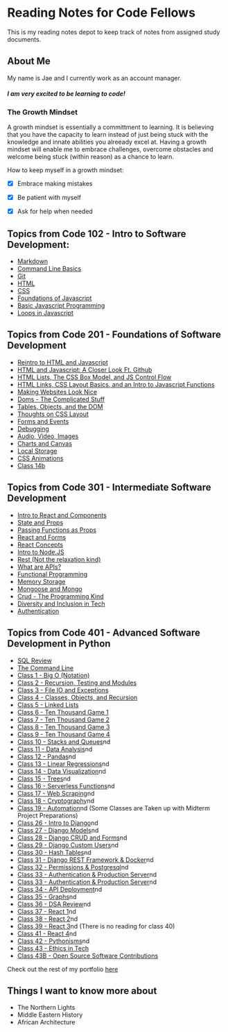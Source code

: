 # Reading Notes for Code Fellows

This is my reading notes depot to keep track of notes from assigned study documents.

## About Me

My name is Jae and I currently work as an account manager.

##### I am very excited to be learning to code! 

### The Growth Mindset

A growth mindset is essentially a committment to learning. It is believing that you have the capacity to learn instead of just being stuck with the knowledge and innate abilities you alreeady excel at. Having a growth mindset will enable me to embrace challenges, overcome obstacles and welcome being stuck (within reason) as a chance to learn.

How to keep myself in a growth mindset:
- [x] Embrace making mistakes
- [x] Be patient with myself
- [x] Ask for help when needed


## Topics from Code 102 - Intro to Software Development:
- [Markdown](102/markdown.md)
- [Command Line Basics](102/command-line-basics.md)
- [Git](102/git.md)
- [HTML](102/html.md)
- [CSS](102/css.md)
- [Foundations of Javascript](102/javascript1.md)
- [Basic Javascript Programming](102/javascript2.md)
- [Loops in Javascript](102/javascript3.md)

## Topics from Code 201 - Foundations of Software Development
- [Reintro to HTML and Javascript](201/class-01.md)
- [HTML and Javascript: A Closer Look Ft. Github](201/class-02.md)
- [HTML Lists, The CSS Box Model, and JS Control Flow](201/class-03.md)
- [HTML Links, CSS Layout Basics, and an Intro to Javascript Functions](201/class-04.md)
- [Making Websites Look Nice](201/class-05.md)
- [Doms - The Complicated Stuff](201/class-06.md)
- [Tables, Objects, and the DOM](201/class-07.md)
- [Thoughts on CSS Layout](201/class-08.md)
- [Forms and Events](201/class-09.md)
- [Debugging](201/class-10.md)
- [Audio, Video, Images](201/class-11.md)
- [Charts and Canvas](201/class-12.md)
- [Local Storage](201/class-13.md)
- [CSS Animations](201/class-14a.md)
- [Class 14b](201/class-14b.md)

## Topics from Code 301 - Intermediate Software Development
- [Intro to React and Components](301/reactAndComponents.md)
- [State and Props](301/stateAndProps.md)
- [Passing Functions as Props](301/passFunctionsAsProps.md)
- [React and Forms](301/reactAndForms.md)
- [React Concepts](301/reactConcepts.md)
- [Intro to Node.JS](301/introToNode.md)
- [Rest (Not the relaxation kind)](301/rest.md)
- [What are APIs?](301/api.md)
- [Functional Programming](301/functionalProgramming.md)
- [Memory Storage](301/memoryStorage.md)
- [Mongoose and Mongo](301/mAndM.md)
- [Crud - The Programming Kind](301/crud.md)
- [Diversity and Inclusion in Tech](301/diversityAndInclusion.md)
- [Authentication](301/authentication.md)

## Topics from Code 401 - Advanced Software Development in Python
- [SQL Review](401/SQLReview/SQLReview.md)
- [The Command Line](401/TheCommandLine.md)
- [Class 1 - Big O (Notation)](401/Class1BigO.md)
- [Class 2 - Recursion, Testing and Modules](401/Class2TandM.md)
- [Class 3 - File IO and Exceptions](401/Class3FileIO.md)
- [Class 4 - Classes, Objects, and Recursion](401/Class4Classes.md)
- [Class 5 - Linked Lists](401/Class5Linked.md)
- [Class 6 - Ten Thousand Game 1](401/Class6Game1.md)
- [Class 7 - Ten Thousand Game 2](401/Class6Game2.md)
- [Class 8 - Ten Thousand Game 3](401/Class6Game3.md)
- [Class 9 - Ten Thousand Game 4](401/Class6Game4.md)
- [Class 10 - Stacks and Queues](401/Class10Stacks.md)nd
- [Class 11 - Data Analysis](401/Class11Data.md)nd
- [Class 12 - Pandas](401/Class12Pandas.md)nd
- [Class 13 - Linear Regressions](401/Class13LRegression.md)nd
- [Class 14 - Data Visualization](401/Class14DataViz.md)nd
- [Class 15 - Trees](401/Class15Trees.md)nd
- [Class 16 - Serverless Functions](401/Class16Serverless.md)nd
- [Class 17 - Web Scraping](401/Class17Scraping.md)nd
- [Class 18 - Cryptography](401/Class18Cryptography.md)nd
- [Class 19 - Automation](401/Class19Automation.md)nd
(Some Classes are Taken up with Midterm Project Preparations)
- [Class 26 - Intro to Django](401/Class26Djando.md)nd
- [Class 27 - Django Models](401/Class27DjandoModels.md)nd
- [Class 28 - Django CRUD and Forms](401/Class28DJCrud.md)nd
- [Class 29 - Django Custom Users](401/Class29DJCustom.md)nd
- [Class 30 - Hash Tables](401/Class30Hash.md)nd
- [Class 31 - Django REST Framework & Docker](401/Class31DJRest.md)nd
- [Class 32 - Permissions & Postgresql](401/Class32PP.md)nd
- [Class 33 - Authentication & Production Server](401/Class33AP.md)nd
- [Class 33 - Authentication & Production Server](401/Class34Servers.md)nd
- [Class 34 - API Deployment](401/Class35API.md)nd
- [Class 35 - Graphs](401/Class35Graphs.md)nd
- [Class 36 - DSA Review](401/Class36DSA.md)nd
- [Class 37 - React 1](401/Class37React1.md)nd
- [Class 38 - React 2](401/Class38React2.md)nd
- [Class 39 - React 3](401/Class39React3.md)nd
(There is no reading for class 40)
- [Class 41 - React 4](401/Class41React4.md)nd
- [Class 42 - Pythonisms](401/Class42Pythonisms.md)nd
- [Class 43 - Ethics in Tech](401/Class43Ethics.md)
- [Class 43B - Open Source Software Contributions](401/Class43BOSS.md)

Check out the rest of my portfolio [here](http://jaimierl.github.io)

## Things I want to know more about
- The Northern Lights
- Middle Eastern History
- African Architecture
